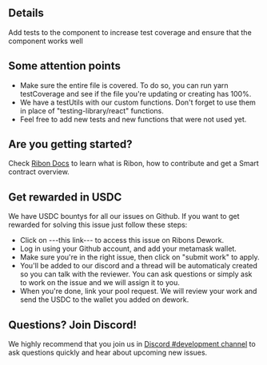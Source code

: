 ## Details
Add tests to the component <name> to increase test coverage and ensure that the component works well

## Some attention points
* Make sure the entire file is covered.
To do so, you can run yarn testCoverage and see if the file you're updating or creating has 100%.
* We have a testUtils with our custom functions. 
Don't forget to use them in place of "testing-library/react" functions.
* Feel free to add new tests and new functions that were not used yet.

## Are you getting started?
Check [Ribon Docs](https://ribondao.github.io/docs/) to learn what is Ribon, how to contribute and get a Smart contract overview.

## Get rewarded in USDC
We have USDC bountys for all our issues on Github. If you want to get rewarded for solving this issue just follow these steps:
- Click on ---this link--- to access this issue on Ribons Dework.
- Log in using your Github account, and add your metamask wallet.
- Make sure you're in the right issue, then click on "submit work" to apply.
- You'll be added to our discord and a thread will be automaticaly created so you can talk with the reviewer. You can ask questions or simply ask to work on the issue and we will assign it to you.
- When you're done, link your pool request. We will review your work and send the USDC to the wallet you added on dework. 

## Questions? Join Discord!
We highly recommend that you join us in [Discord #development channel](https://discord.gg/APAKvaSuMN) to ask questions quickly and hear about upcoming new issues.
